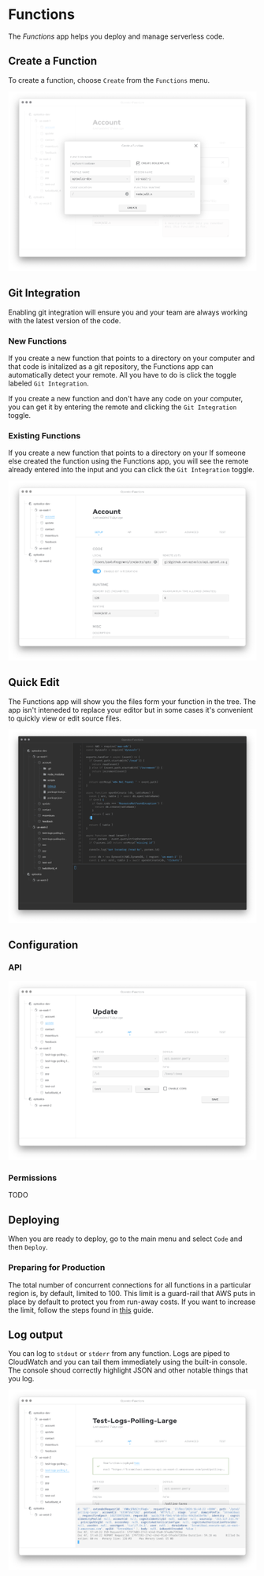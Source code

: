 # Functions

The _Functions_ app helps you deploy and manage serverless code.


## Create a Function

To create a function, choose `Create` from the `Functions` menu.

<img src="https://raw.githubusercontent.com/optoolco/docs/master/apps/functions/images/create.png"/>


## Git Integration

Enabling git integration will ensure you and your team are
always working with the latest version of the code.


### New Functions

If you create a new function that points to a directory on your
computer and that code is initalized as a git repository, the
Functions app can automatically detect your remote. All you have
to do is click the toggle labeled `Git Integration`.

If you create a new function and don't have any code on your
computer, you can get it by entering the remote and clicking the
`Git Integration` toggle.


### Existing Functions

If you create a new function that points to a directory on your
If someone else created the function using the Functions app,
you will see the remote already entered into the input and you
can click the `Git Integration` toggle.

<img src="https://raw.githubusercontent.com/optoolco/docs/master/apps/functions/images/view-setup.png"/>


## Quick Edit

The Functions app will show you the files form your function in
the tree. The app isn't inteneded to replace your editor but in
some cases it's convenient to quickly view or edit source files.

<img src="https://raw.githubusercontent.com/optoolco/docs/master/apps/functions/images/editor.png"/>


## Configuration


### API

<img src="https://raw.githubusercontent.com/optoolco/docs/master/apps/functions/images/view-api.png"/>

### Permissions

TODO


## Deploying

When you are ready to deploy, go to the main menu and select `Code`
and then `Deploy`. 


### Preparing for Production

The total number of concurrent connections for all functions in
a particular region is, by default, limited to 100. This limit is
a guard-rail that AWS puts in place by default to protect you from
run-away costs. If you want to increase the limit, follow the steps
found in [this][0] guide.


## Log output

You can log to `stdout` or `stderr` from any function. Logs are
piped to CloudWatch and you can tail them immediately using the
built-in console. The console shoud correctly highlight JSON and
other notable things that you log.

<img src="https://raw.githubusercontent.com/optoolco/docs/master/apps/functions/images/view-logs.png"/>

[0]:http://docs.aws.amazon.com/lambda/latest/dg/concurrent-executions.html#increase-concurrent-executions-limit
